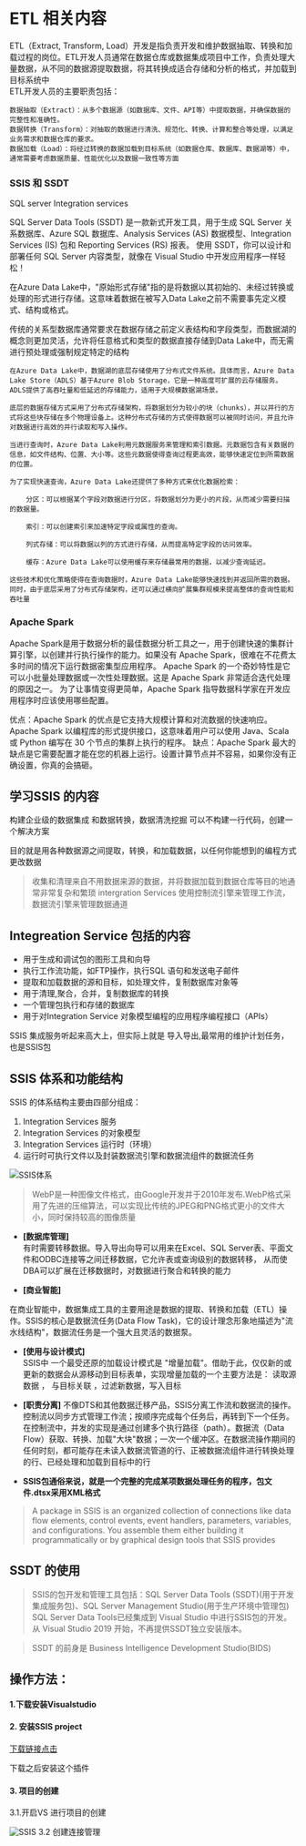 # ETL 相关内容
ETL（Extract, Transform, Load）开发是指负责开发和维护数据抽取、转换和加载过程的岗位。ETL开发人员通常在数据仓库或数据集成项目中工作，负责处理大量数据，从不同的数据源提取数据，将其转换成适合存储和分析的格式，并加载到目标系统中  
ETL开发人员的主要职责包括：

    数据抽取（Extract）：从多个数据源（如数据库、文件、API等）中提取数据，并确保数据的完整性和准确性。
    数据转换（Transform）：对抽取的数据进行清洗、规范化、转换、计算和整合等处理，以满足业务需求和数据仓库的要求。
    数据加载（Load）：将经过转换的数据加载到目标系统（如数据仓库、数据库、数据湖等）中，通常需要考虑数据质量、性能优化以及数据一致性等方面


### SSIS  和 SSDT 

 SQL server  Integration services 

SQL Server Data Tools (SSDT) 是一款新式开发工具，用于生成 SQL Server 关系数据库、Azure SQL 数据库、Analysis Services (AS) 数据模型、Integration Services (IS) 包和 Reporting Services (RS) 报表。 使用 SSDT，你可以设计和部署任何 SQL Server 内容类型，就像在 Visual Studio 中开发应用程序一样轻松！

在Azure Data Lake中，"原始形式存储"指的是将数据以其初始的、未经过转换或处理的形式进行存储。这意味着数据在被写入Data Lake之前不需要事先定义模式、结构或格式。

传统的关系型数据库通常要求在数据存储之前定义表结构和字段类型，而数据湖的概念则更加灵活，允许将任意格式和类型的数据直接存储到Data Lake中，而无需进行预处理或强制规定特定的结构

```
在Azure Data Lake中，数据湖的底层存储使用了分布式文件系统。具体而言，Azure Data Lake Store（ADLS）基于Azure Blob Storage，它是一种高度可扩展的云存储服务。ADLS提供了高吞吐量和低延迟的存储能力，适用于大规模数据湖场景。

底层的数据存储方式采用了分布式存储架构，将数据划分为较小的块（chunks），并以并行的方式将这些块存储在多个物理设备上。这种分布式存储的方式使得数据可以被同时访问，并且允许对数据进行高效的并行读取和写入操作。

当进行查询时，Azure Data Lake利用元数据服务来管理和索引数据。元数据包含有关数据的信息，如文件结构、位置、大小等。这些元数据使得查询过程更高效，能够快速定位到所需数据的位置。

为了实现快速查询，Azure Data Lake还提供了多种方式来优化数据检索：

    分区：可以根据某个字段对数据进行分区，将数据划分为更小的片段，从而减少需要扫描的数据量。

    索引：可以创建索引来加速特定字段或属性的查询。

    列式存储：可以将数据以列的方式进行存储，从而提高特定字段的访问效率。

    缓存：Azure Data Lake可以使用缓存来存储最常用的数据，以减少查询延迟。

这些技术和优化策略使得在查询数据时，Azure Data Lake能够快速找到并返回所需的数据。同时，由于底层采用了分布式存储架构，还可以通过横向扩展集群规模来提高整体的查询性能和吞吐量

```

###  Apache  Spark

Apache Spark是用于数据分析的最佳数据分析工具之一，用于创建快速的集群计算引擎，以创建并行执行操作的能力。如果没有 Apache Spark，很难在不花费太多时间的情况下运行数据密集型应用程序。
Apache Spark 的一个奇妙特性是它可以小批量处理数据或一次性处理数据。这是 Apache Spark 非常适合迭代处理的原因之一。
为了让事情变得更简单，Apache Spark 指导数据科学家在开发应用程序时应该使用哪些配置。

优点：Apache Spark 的优点是它支持大规模计算和对流数据的快速响应。Apache Spark 以编程库的形式提供接口，这意味着用户可以使用 Java、Scala 或 Python 编写在 30 个节点的集群上执行的程序。
缺点：Apache Spark 最大的缺点是它需要配置才能在您的机器上运行。设置计算节点并不容易，如果你没有正确设置，你真的会搞砸。   



## 学习SSIS 的内容

构建企业级的数据集成 和数据转换，数据清洗挖掘
可以不构建一行代码，创建一个解决方案

目的就是用各种数据源之间提取，转换，和加载数据，以任何你能想到的编程方式更改数据

> 收集和清理来自不用数据来源的数据，并将数据加载到数据仓库等目的地通常非常复杂和繁琐
  intergration Services 使用控制流引擎来管理工作流，数据流引擎来管理数据通道


## Integreation  Service  包括的内容

* 用于生成和调试包的图形工具和向导
* 执行工作流功能，如FTP操作，执行SQL 语句和发送电子邮件
* 提取和加载数据的源和目标，如处理文件，复制数据库对象等
* 用于清理,聚合，合并，复制数据库的转换
* 一个管理包执行和存储的数据库
* 用于对Integration Service 对象模型编程的应用程序编程接口（APIs）

SSIS 集成服务听起来高大上，但实际上就是 导入导出,最常用的维护计划任务，也是SSIS包


## SSIS 体系和功能结构

SSIS 的体系结构主要由四部分组成：
1. Integration  Services 服务
2. Integration  Services 的对象模型
3. Integration Services 运行时（环境）
4. 运行时可执行文件以及封装数据流引擎和数据流组件的数据流任务


![SSIS体系](./img/ssis01.webp)
> WebP是一种图像文件格式，由Google开发并于2010年发布.WebP格式采用了先进的压缩算法，可以实现比传统的JPEG和PNG格式更小的文件大小，同时保持较高的图像质量

* **[数据库管理]**   
有时需要转移数据。导入导出向导可以用来在Excel、SQL Server表、平面文件和ODBC连接等之间迁移数据，它允许表或查询级别的数据转移，
从而使DBA可以扩展在迁移数据时，对数据进行聚合和转换的能力

* **[商业智能]**

在商业智能中，数据集成工具的主要用途是数据的提取、转换和加载（ETL）操作。SSIS的核心是数据流任务(Data Flow Task)，它的设计理念形象地描述为"流水线结构"，数据流任务是一个强大且灵活的数据泵。
* **[使用与设计模式]**   
SSIS中 一个最受还原的加载设计模式是 "增量加载"。借助于此，仅仅新的或更新的数据会从源移动到目标表单，实现增量加载的一个主要方法是：  读取源数据 ， 与目标关联  ，过滤新数据，写入目标

* **[职责分离]**
不像DTS和其他数据迁移产品，SSIS分离工作流和数据流的操作。控制流以同步方式管理工作流；按顺序完成每个任务后，再转到下一个任务。
在控制流中，并发的实现是通过创建多个执行路径（path）。数据流（Data Flow）获取、转换、加载"大块"数据；一次一个缓冲区。在数据流操作期间的任何时刻，都可能存在未读入数据流管道的行、正被数据流组件进行转换处理的行、已经处理和加载到目标中的行


* **SSIS包通俗来说，就是一个完整的完成某项数据处理任务的程序，包文件.dtsx采用XML格式**
> A package in SSIS is an organized collection of connections like data flow elements, control events, event handlers, parameters, variables, and configurations. You assemble them either building it programmatically or by graphical design tools that SSIS provides

## SSDT 的使用

> SSIS的包开发和管理工具包括：SQL Server Data Tools (SSDT)(用于开发集成服务包)、SQL Server Management Studio(用于生产环境中管理包)
SQL Server Data Tools已经集成到 Visual Studio 中进行SSIS包的开发。  
从 Visual Studio 2019 开始，不再提供SSDT独立安装版本。

>  SSDT 的前身是 Business Intelligence Development Studio(BIDS)

## 操作方法：
#### 1.下载安装Visualstudio  
#### 2. 安装SSIS project
[下载链接点击](https://marketplace.visualstudio.com/items?itemName=SSIS.MicrosoftDataToolsIntegrationServices)

下载之后安装这个插件

####  3. 项目的创建
3.1.开启VS 进行项目的创建   

![SSIS](./img/integration002.png)
3.2 创建连接管理

